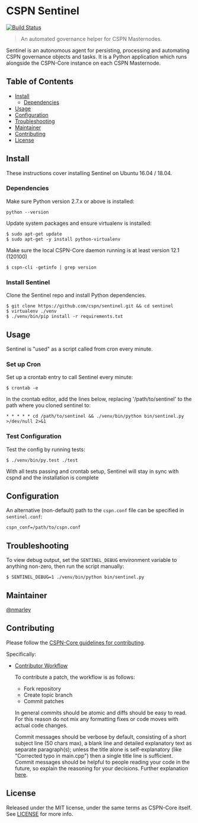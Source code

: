 # CSPN Sentinel

[![Build Status](https://travis-ci.org/cspn/sentinel.svg?branch=master)](https://travis-ci.org/cspn/sentinel)

> An automated governance helper for CSPN Masternodes.

Sentinel is an autonomous agent for persisting, processing and automating CSPN governance objects and tasks. It is a Python application which runs alongside the CSPN-Core instance on each CSPN Masternode.

## Table of Contents

- [Install](#install)
  - [Dependencies](#dependencies)
- [Usage](#usage)
- [Configuration](#configuration)
- [Troubleshooting](#troubleshooting)
- [Maintainer](#maintainer)
- [Contributing](#contributing)
- [License](#license)

## Install

These instructions cover installing Sentinel on Ubuntu 16.04 / 18.04.

### Dependencies

Make sure Python version 2.7.x or above is installed:

    python --version

Update system packages and ensure virtualenv is installed:

    $ sudo apt-get update
    $ sudo apt-get -y install python-virtualenv

Make sure the local CSPN-Core daemon running is at least version 12.1 (120100)

    $ cspn-cli -getinfo | grep version

### Install Sentinel

Clone the Sentinel repo and install Python dependencies.

    $ git clone https://github.com/cspn/sentinel.git && cd sentinel
    $ virtualenv ./venv
    $ ./venv/bin/pip install -r requirements.txt

## Usage

Sentinel is "used" as a script called from cron every minute.

### Set up Cron

Set up a crontab entry to call Sentinel every minute:

    $ crontab -e

In the crontab editor, add the lines below, replacing '/path/to/sentinel' to the path where you cloned sentinel to:

    * * * * * cd /path/to/sentinel && ./venv/bin/python bin/sentinel.py >/dev/null 2>&1

### Test Configuration

Test the config by running tests:

    $ ./venv/bin/py.test ./test

With all tests passing and crontab setup, Sentinel will stay in sync with cspnd and the installation is complete

## Configuration

An alternative (non-default) path to the `cspn.conf` file can be specified in `sentinel.conf`:

    cspn_conf=/path/to/cspn.conf

## Troubleshooting

To view debug output, set the `SENTINEL_DEBUG` environment variable to anything non-zero, then run the script manually:

    $ SENTINEL_DEBUG=1 ./venv/bin/python bin/sentinel.py

## Maintainer

[@nmarley](https://github.com/nmarley)

## Contributing

Please follow the [CSPN-Core guidelines for contributing](https://github.com/cspn/cspn/blob/master/CONTRIBUTING.md).

Specifically:

- [Contributor Workflow](https://github.com/cspn/cspn/blob/master/CONTRIBUTING.md#contributor-workflow)

  To contribute a patch, the workflow is as follows:

  - Fork repository
  - Create topic branch
  - Commit patches

  In general commits should be atomic and diffs should be easy to read. For this reason do not mix any formatting fixes or code moves with actual code changes.

  Commit messages should be verbose by default, consisting of a short subject line (50 chars max), a blank line and detailed explanatory text as separate paragraph(s); unless the title alone is self-explanatory (like "Corrected typo in main.cpp") then a single title line is sufficient. Commit messages should be helpful to people reading your code in the future, so explain the reasoning for your decisions. Further explanation [here](http://chris.beams.io/posts/git-commit/).

## License

Released under the MIT license, under the same terms as CSPN-Core itself. See [LICENSE](LICENSE) for more info.
